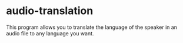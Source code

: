 # audio-translation
This program allows you to translate the language of the speaker in an audio file to any language you want.
